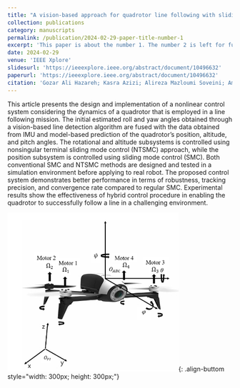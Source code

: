 ```yaml
---
title: "A vision-based approach for quadrotor line following with sliding mode controller"
collection: publications
category: manuscripts
permalink: /publication/2024-02-29-paper-title-number-1
excerpt: 'This paper is about the number 1. The number 2 is left for future work.'
date: 2024-02-29
venue: 'IEEE Xplore'
slidesurl: 'https://ieeexplore.ieee.org/abstract/document/10496632'
paperurl: 'https://ieeexplore.ieee.org/abstract/document/10496632'
citation: 'Gozar Ali Hazareh; Kasra Azizi; Alireza Mazloumi Soveini; AmirMohammad Nouri; Mohammad Norouzi.'
---
```


This article presents the design and implementation of a nonlinear control system considering the dynamics of a quadrotor that is employed in a line following mission. The initial estimated roll and yaw angles obtained through a vision-based line detection algorithm are fused with the data obtained from IMU and model-based prediction of the quadrotor’s position, altitude, and pitch angles. The rotational and altitude subsystems is controlled using nonsingular terminal sliding mode control (NTSMC) approach, while the position subsystem is controlled using sliding mode control (SMC). Both conventional SMC and NTSMC methods are designed and tested in a simulation environment before applying to real robot. The proposed control system demonstrates better performance in terms of robustness, tracking precision, and convergence rate compared to regular SMC. Experimental results show the effectiveness of hybrid control procedure in enabling the quadrotor to successfully follow a line in a challenging environment.

![robot](/images/image-alignment-1200x4002.png){: .align-buttom style="width: 300px; height: 300px;"}
